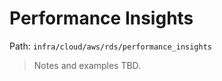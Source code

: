 # Performance Insights

Path: `infra/cloud/aws/rds/performance_insights`

> Notes and examples TBD.
